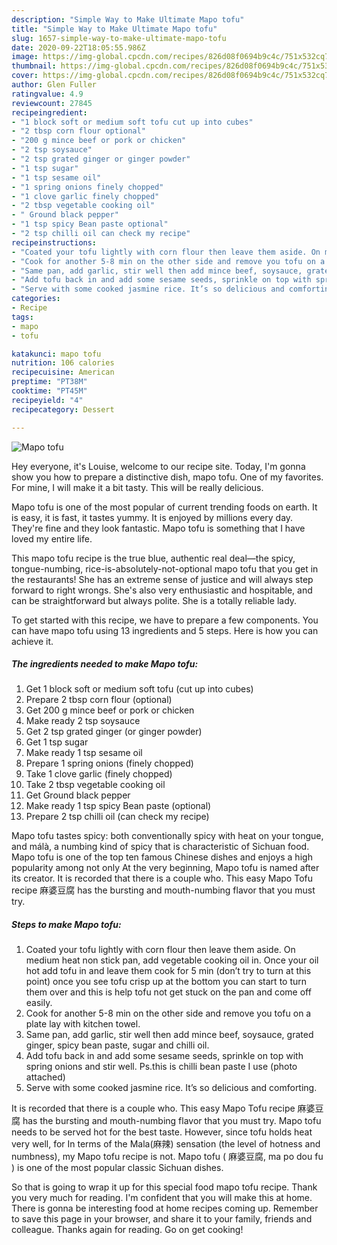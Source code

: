 ```yaml
---
description: "Simple Way to Make Ultimate Mapo tofu"
title: "Simple Way to Make Ultimate Mapo tofu"
slug: 1657-simple-way-to-make-ultimate-mapo-tofu
date: 2020-09-22T18:05:55.986Z
image: https://img-global.cpcdn.com/recipes/826d08f0694b9c4c/751x532cq70/mapo-tofu-recipe-main-photo.jpg
thumbnail: https://img-global.cpcdn.com/recipes/826d08f0694b9c4c/751x532cq70/mapo-tofu-recipe-main-photo.jpg
cover: https://img-global.cpcdn.com/recipes/826d08f0694b9c4c/751x532cq70/mapo-tofu-recipe-main-photo.jpg
author: Glen Fuller
ratingvalue: 4.9
reviewcount: 27845
recipeingredient:
- "1 block soft or medium soft tofu cut up into cubes"
- "2 tbsp corn flour optional"
- "200 g mince beef or pork or chicken"
- "2 tsp soysauce"
- "2 tsp grated ginger or ginger powder"
- "1 tsp sugar"
- "1 tsp sesame oil"
- "1 spring onions finely chopped"
- "1 clove garlic finely chopped"
- "2 tbsp vegetable cooking oil"
- " Ground black pepper"
- "1 tsp spicy Bean paste optional"
- "2 tsp chilli oil can check my recipe"
recipeinstructions:
- "Coated your tofu lightly with corn flour then leave them aside. On medium heat non stick pan, add vegetable cooking oil in. Once your oil hot add tofu in and leave them cook for 5 min (don’t try to turn at this point) once you see tofu crisp up at the bottom you can start to turn them over and this is help tofu not get stuck on the pan and come off easily."
- "Cook for another 5-8 min on the other side and remove you tofu on a plate lay with kitchen towel."
- "Same pan, add garlic, stir well then add mince beef, soysauce, grated ginger, spicy bean paste, sugar and chilli oil."
- "Add tofu back in and add some sesame seeds, sprinkle on top with spring onions and stir well. Ps.this is chilli bean paste I use (photo attached)"
- "Serve with some cooked jasmine rice. It’s so delicious and comforting."
categories:
- Recipe
tags:
- mapo
- tofu

katakunci: mapo tofu 
nutrition: 106 calories
recipecuisine: American
preptime: "PT38M"
cooktime: "PT45M"
recipeyield: "4"
recipecategory: Dessert

---
```



![Mapo tofu](https://img-global.cpcdn.com/recipes/826d08f0694b9c4c/751x532cq70/mapo-tofu-recipe-main-photo.jpg)

Hey everyone, it's Louise, welcome to our recipe site. Today, I'm gonna show you how to prepare a distinctive dish, mapo tofu. One of my favorites. For mine, I will make it a bit tasty. This will be really delicious.

Mapo tofu is one of the most popular of current trending foods on earth. It is easy, it is fast, it tastes yummy. It is enjoyed by millions every day. They're fine and they look fantastic. Mapo tofu is something that I have loved my entire life.

This mapo tofu recipe is the true blue, authentic real deal—the spicy, tongue-numbing, rice-is-absolutely-not-optional mapo tofu that you get in the restaurants! She has an extreme sense of justice and will always step forward to right wrongs. She&#39;s also very enthusiastic and hospitable, and can be straightforward but always polite. She is a totally reliable lady.


To get started with this recipe, we have to prepare a few components. You can have mapo tofu using 13 ingredients and 5 steps. Here is how you can achieve it.

<!--inarticleads1-->

##### The ingredients needed to make Mapo tofu:

1. Get 1 block soft or medium soft tofu (cut up into cubes)
1. Prepare 2 tbsp corn flour (optional)
1. Get 200 g mince beef or pork or chicken
1. Make ready 2 tsp soysauce
1. Get 2 tsp grated ginger (or ginger powder)
1. Get 1 tsp sugar
1. Make ready 1 tsp sesame oil
1. Prepare 1 spring onions (finely chopped)
1. Take 1 clove garlic (finely chopped)
1. Take 2 tbsp vegetable cooking oil
1. Get  Ground black pepper
1. Make ready 1 tsp spicy Bean paste (optional)
1. Prepare 2 tsp chilli oil (can check my recipe)


Mapo tofu tastes spicy: both conventionally spicy with heat on your tongue, and málà, a numbing kind of spicy that is characteristic of Sichuan food. Mapo tofu is one of the top ten famous Chinese dishes and enjoys a high popularity among not only At the very beginning, Mapo tofu is named after its creator. It is recorded that there is a couple who. This easy Mapo Tofu recipe 麻婆豆腐 has the bursting and mouth-numbing flavor that you must try. 

<!--inarticleads2-->

##### Steps to make Mapo tofu:

1. Coated your tofu lightly with corn flour then leave them aside. On medium heat non stick pan, add vegetable cooking oil in. Once your oil hot add tofu in and leave them cook for 5 min (don’t try to turn at this point) once you see tofu crisp up at the bottom you can start to turn them over and this is help tofu not get stuck on the pan and come off easily.
1. Cook for another 5-8 min on the other side and remove you tofu on a plate lay with kitchen towel.
1. Same pan, add garlic, stir well then add mince beef, soysauce, grated ginger, spicy bean paste, sugar and chilli oil.
1. Add tofu back in and add some sesame seeds, sprinkle on top with spring onions and stir well. Ps.this is chilli bean paste I use (photo attached)
1. Serve with some cooked jasmine rice. It’s so delicious and comforting.


It is recorded that there is a couple who. This easy Mapo Tofu recipe 麻婆豆腐 has the bursting and mouth-numbing flavor that you must try. Mapo tofu needs to be served hot for the best taste. However, since tofu holds heat very well, for In terms of the Mala(麻辣) sensation (the level of hotness and numbness), my Mapo tofu recipe is not. Mapo tofu ( 麻婆豆腐, ma po dou fu ) is one of the most popular classic Sichuan dishes. 

So that is going to wrap it up for this special food mapo tofu recipe. Thank you very much for reading. I'm confident that you will make this at home. There is gonna be interesting food at home recipes coming up. Remember to save this page in your browser, and share it to your family, friends and colleague. Thanks again for reading. Go on get cooking!
